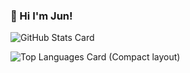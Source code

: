 ### 👋 Hi I'm Jun!

![GitHub Stats Card](https://github-readme-stats.vercel.app/api?username=astrfo&count_private=true&show_icons=true&theme=dark)

![Top Languages Card (Compact layout)](https://github-readme-stats.vercel.app/api/top-langs/?username=astrfo&layout=compact&theme=dark)



<!---
astrfo/astrfo is a ✨ special ✨ repository because its `README.md` (this file) appears on your GitHub profile.
You can click the Preview link to take a look at your changes.
--->
